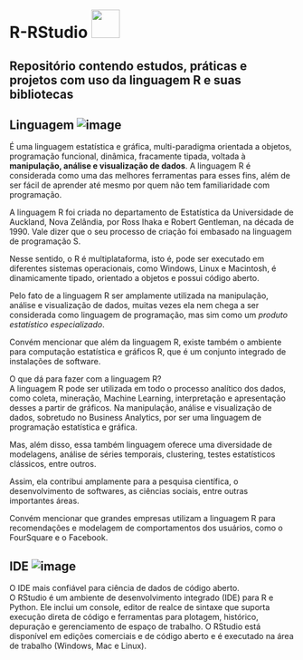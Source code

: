 # R-RStudio <img src = "https://upload.wikimedia.org/wikipedia/commons/thumb/1/1b/R_logo.svg/724px-R_logo.svg.png" width = 50px/>
## Repositório contendo estudos, práticas e projetos com uso da linguagem R e suas bibliotecas

## Linguagem ![image](https://img.shields.io/badge/R-276DC3?style=for-the-badge&logo=r&logoColor=white)  
É uma linguagem estatística e gráfica, multi-paradigma orientada a objetos, programação funcional, dinâmica, fracamente tipada, voltada à **manipulação, análise e visualização de dados**. A linguagem R é considerada como uma das melhores ferramentas para esses fins, além de ser fácil de aprender até mesmo por quem não tem familiaridade com programação.

A linguagem R foi criada no departamento de Estatística da Universidade de Auckland, Nova Zelândia, por Ross Ihaka e Robert Gentleman, na década de 1990. Vale dizer que o seu processo de criação foi embasado na linguagem de programação S.

Nesse sentido, o R é multiplataforma, isto é, pode ser executado em diferentes sistemas operacionais, como Windows, Linux e Macintosh, é dinamicamente tipado, orientado a objetos e possui código aberto.

Pelo fato de a linguagem R ser amplamente utilizada na manipulação, análise e visualização de dados, muitas vezes ela nem chega a ser considerada como linguagem de programação, mas sim como um *produto estatístico especializado*.

Convém mencionar que além da linguagem R, existe também o ambiente para computação estatística e gráficos R, que é um conjunto integrado de instalações de software. 

O que dá para fazer com a linguagem R?  
A linguagem R pode ser utilizada em todo o processo analítico dos dados, como coleta, mineração, Machine Learning, interpretação e apresentação desses a partir de gráficos. Na manipulação, análise e visualização de dados, sobretudo no Business Analytics, por ser uma linguagem de programação estatística e gráfica.

Mas, além disso, essa também linguagem oferece uma diversidade de modelagens, análise de séries temporais, clustering, testes estatísticos clássicos, entre outros.

Assim, ela contribui amplamente para a pesquisa científica, o desenvolvimento de softwares, as ciências sociais, entre outras importantes áreas.

Convém mencionar que grandes empresas utilizam a linguagem R para recomendações e modelagem de comportamentos dos usuários, como o FourSquare e o Facebook.

## IDE ![image](https://img.shields.io/badge/RStudio-75AADB.svg?style=for-the-badge&logo=RStudio&logoColor=white)  
O IDE mais confiável para ciência de dados de código aberto.  
O RStudio é um ambiente de desenvolvimento integrado (IDE) para R e Python. Ele inclui um console, editor de realce de sintaxe que suporta execução direta de código e ferramentas para plotagem, histórico, depuração e gerenciamento de espaço de trabalho. O RStudio está disponível em edições comerciais e de código aberto e é executado na área de trabalho (Windows, Mac e Linux).
